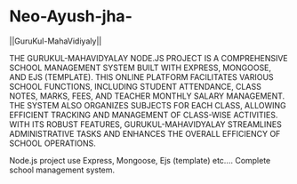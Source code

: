 ﻿# Neo-Ayush-jha-
||GuruKul-MahaVidiyaly||

THE GURUKUL-MAHAVIDYALAY NODE.JS PROJECT IS A COMPREHENSIVE SCHOOL MANAGEMENT SYSTEM BUILT WITH EXPRESS, MONGOOSE, AND EJS (TEMPLATE). THIS ONLINE PLATFORM FACILITATES VARIOUS SCHOOL FUNCTIONS, INCLUDING STUDENT ATTENDANCE, CLASS NOTES, MARKS, FEES, AND TEACHER MONTHLY SALARY MANAGEMENT. THE SYSTEM ALSO ORGANIZES SUBJECTS FOR EACH CLASS, ALLOWING EFFICIENT TRACKING AND MANAGEMENT OF CLASS-WISE ACTIVITIES. WITH ITS ROBUST FEATURES, GURUKUL-MAHAVIDYALAY STREAMLINES ADMINISTRATIVE TASKS AND ENHANCES THE OVERALL EFFICIENCY OF SCHOOL OPERATIONS.



Node.js project use Express, Mongoose, Ejs (template) etc....
Complete school management system.
